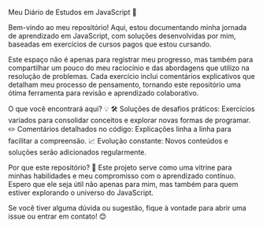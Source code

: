 Meu Diário de Estudos em JavaScript 🚀

Bem-vindo ao meu repositório! Aqui, estou documentando minha jornada de aprendizado em JavaScript, com soluções desenvolvidas por mim, baseadas em exercícios de cursos pagos que estou cursando.

Este espaço não é apenas para registrar meu progresso, mas também para compartilhar um pouco do meu raciocínio e das abordagens que utilizo na resolução de problemas. Cada exercício inclui comentários explicativos que detalham meu processo de pensamento, tornando este repositório uma ótima ferramenta para revisão e aprendizado colaborativo.


O que você encontrará aqui? 💡
🛠️ Soluções de desafios práticos: Exercícios variados para consolidar conceitos e explorar novas formas de programar.
✏️ Comentários detalhados no código: Explicações linha a linha para facilitar a compreensão.
📈 Evolução constante: Novos conteúdos e soluções serão adicionados regularmente.


Por que este repositório? 🤔
Este projeto serve como uma vitrine para minhas habilidades e meu compromisso com o aprendizado contínuo. Espero que ele seja útil não apenas para mim, mas também para quem estiver explorando o universo do JavaScript.

Se você tiver alguma dúvida ou sugestão, fique à vontade para abrir uma issue ou entrar em contato! 😊

